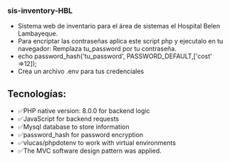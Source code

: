 ### sis-inventory-HBL
- Sistema web de inventario para el área de sistemas el Hospital Belen Lambayeque.
- Para encriptar las contraseñas aplica este script php y ejecutalo en tu navegador: Remplaza tu_password por tu contraseña.
- echo password_hash('tu_password', PASSWORD_DEFAULT,['cost' =>12]);
- Crea un archivo .env para tus credenciales

## Tecnologías:
- ✅PHP native version: 8.0.0 for backend logic
- ✅JavaScript for backend requests
- ✅Mysql database to store information
- ✅password_hash for password encryption
- ✅vlucas/phpdotenv to work with virtual environments
- ✅The MVC software design pattern was applied.


